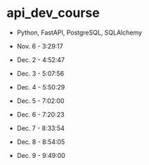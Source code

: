 # api_dev_course

- Python, FastAPI, PostgreSQL, SQLAlchemy

- Nov. 6 - 3:29:17
- Dec. 2 - 4:52:47
- Dec. 3 - 5:07:56
- Dec. 4 - 5:50:29
- Dec. 5 - 7:02:00
- Dec. 6 - 7:20:23
- Dec. 7 - 8:33:54
- Dec. 8 - 8:54:05
- Dec. 9 - 9:49:00

<!--
cd app
uvicorn main:app --reload
  -->